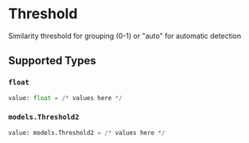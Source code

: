# Threshold

Similarity threshold for grouping (0-1) or "auto" for automatic detection


## Supported Types

### `float`

```python
value: float = /* values here */
```

### `models.Threshold2`

```python
value: models.Threshold2 = /* values here */
```

